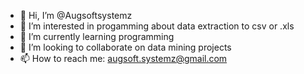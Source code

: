 - 👋 Hi, I’m @Augsoftsystemz
- 👀 I’m interested in progamming about data extraction to csv or .xls
- 🌱 I’m currently learning programming
- 💞️ I’m looking to collaborate on data mining projects
- 📫 How to reach me: augsoft.systemz@gmail.com

<!---
Augsoftsystemz/Augsoftsystemz is a ✨ special ✨ repository because its `README.md` (this file) appears on your GitHub profile.
You can click the Preview link to take a look at your changes.
--->
